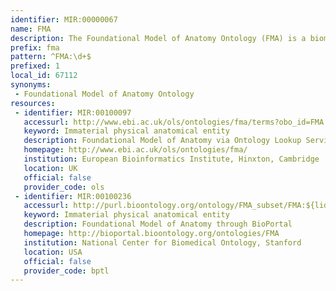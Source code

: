 ```yaml
---
identifier: MIR:00000067
name: FMA
description: The Foundational Model of Anatomy Ontology (FMA) is a biomedical informatics ontology. It is concerned with the representation of classes or types and relationships necessary for the symbolic representation of the phenotypic structure of the human body.  Specifically, the FMA is a domain ontology that represents a coherent body of explicit declarative knowledge about human anatomy.
prefix: fma
pattern: ^FMA:\d+$
prefixed: 1
local_id: 67112
synonyms:
 - Foundational Model of Anatomy Ontology
resources:
 - identifier: MIR:00100097
   accessurl: http://www.ebi.ac.uk/ols/ontologies/fma/terms?obo_id=FMA:${lid}
   keyword: Immaterial physical anatomical entity
   description: Foundational Model of Anatomy via Ontology Lookup Service (OLS)
   homepage: http://www.ebi.ac.uk/ols/ontologies/fma/
   institution: European Bioinformatics Institute, Hinxton, Cambridge
   location: UK
   official: false
   provider_code: ols
 - identifier: MIR:00100236
   accessurl: http://purl.bioontology.org/ontology/FMA_subset/FMA:${lid}
   keyword: Immaterial physical anatomical entity
   description: Foundational Model of Anatomy through BioPortal
   homepage: http://bioportal.bioontology.org/ontologies/FMA
   institution: National Center for Biomedical Ontology, Stanford
   location: USA
   official: false
   provider_code: bptl
---
```


